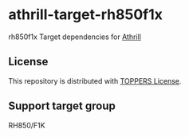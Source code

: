 # athrill-target-rh850f1x

rh850f1x Target dependencies for [Athrill](https://github.com/toppers/athrill)

## License

This repository is distributed with [TOPPERS License](https://toppers.jp/en/license.html).

## Support target group

RH850/F1K
